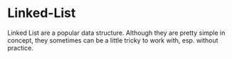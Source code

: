 # Linked-List
Linked List are a popular data structure. Although they are pretty simple in concept, they sometimes can be a little tricky to work with, esp. without practice.
